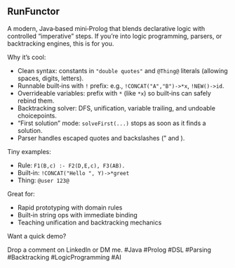 ## RunFunctor

A modern, Java‑based mini‑Prolog that blends declarative logic with controlled “imperative” steps. If you’re into logic programming, parsers, or backtracking engines, this is for you.

Why it’s cool:

-   Clean syntax: constants in  `"double quotes"`  and  `@Thing@`  literals (allowing spaces, digits, letters).
-   Runnable built‑ins with  `!`  prefix: e.g.,  `!CONCAT("A","B")->*x`,  `!NEW()->id`.
-   Overrideable variables: prefix with  `*`  (like  `*x`) so built‑ins can safely rebind them.
-   Backtracking solver: DFS, unification, variable trailing, and undoable choicepoints.
-   “First solution” mode:  `solveFirst(...)`  stops as soon as it finds a solution.
-   Parser handles escaped quotes and backslashes (" and \).

Tiny examples:

-   Rule:  `F1(B,c) :- F2(D,E,c), F3(AB).`
-   Built‑in:  `!CONCAT("Hello ", Y)->*greet`
-   Thing:  `@user 123@`

Great for:

-   Rapid prototyping with domain rules
-   Built‑in string ops with immediate binding
-   Teaching unification and backtracking mechanics

Want a quick demo? 

Drop a comment on LinkedIn or DM me. #Java #Prolog #DSL #Parsing #Backtracking #LogicProgramming #AI
